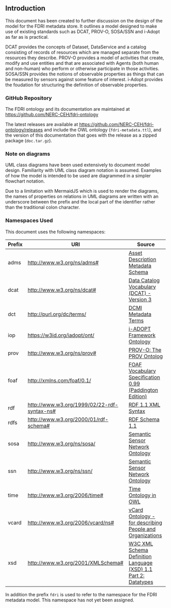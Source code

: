 ## Introduction

This document has been created to further discussion on the design of the model for the FDRI metadata store.
It outlines a model designed to make use of existing standards such as DCAT, PROV-O, SOSA/SSN and i-Adopt as far as is practical.

DCAT provides the concepts of Dataset, DataService and a catalog consisting of records of resources which are managed separate from the resources they describe.
PROV-O provides a model of activities that create, modify and use entities and that are associated with Agents (both human and non-human) who perform or otherwise participate in those activities.
SOSA/SSN provides the notions of observable properties as things that can be measured by sensors against some feature of interest.
i-Adopt provides the foudation for structuring the definition of observable properties.

### GitHub Repository

The FDRI ontology and its documentation are maintained at https://github.com/NERC-CEH/fdri-ontology

The latest releases are available at https://github.com/NERC-CEH/fdri-ontology/releases and include the OWL ontology (`fdri-metadata.ttl`), and the version of this documentation that goes with the release as a zipped package (`doc.tar.gz`).
    
### Note on diagrams

UML class diagrams have been used extensively to document model design. Familiarity with UML class diagram notation is assumed. Examples of how the model is intended to be used are diagrammed in a simpler flowchart notation.

Due to a limitation with MermaidJS which is used to render the diagrams, the names of properties on relations in UML diagrams are written with an underscore between the prefix and the local part of the identifier rather than the traditional colon character.

### Namespaces Used

This document uses the following namespaces:

| Prefix | URI    | Source |
|--------|--------|--------|
| adms | http://www.w3.org/ns/adms# |	[Asset Description Metadata Schema](https://www.w3.org/TR/vocab-adms/)
| dcat | http://www.w3.org/ns/dcat#	| [Data Catalog Vocabulary (DCAT) - Version 3](https://www.w3.org/TR/vocab-dcat-3/)
| dct  | http://purl.org/dc/terms/	| [DCMI Metadata Terms](https://www.dublincore.org/specifications/dublin-core/dcmi-terms/)
| iop  | https://w3id.org/iadopt/ont/ | [i-ADOPT Framework Ontology](https://w3id.org/iadopt/ont/)
| prov | http://www.w3.org/ns/prov#	| [PROV-O: The PROV Ontolog](https://www.w3.org/TR/prov-o/)
| foaf | http://xmlns.com/foaf/0.1/	| [FOAF Vocabulary Specification 0.99 (Paddington Edition)](http://xmlns.com/foaf/spec)
| rdf  | http://www.w3.org/1999/02/22-rdf-syntax-ns#	| [RDF 1.1 XML Syntax](https://www.w3.org/TR/rdf-syntax-grammar/)
| rdfs | http://www.w3.org/2000/01/rdf-schema# | [RDF Schema 1.1](https://www.w3.org/TR/rdf-schema/)
| sosa | http://www.w3.org/ns/sosa/ | [Semantic Sensor Network Ontology](https://www.w3.org/TR/vocab-ssn/)
| ssn  | http://www.w3.org/ns/ssn/ | [Semantic Sensor Network Ontology](https://www.w3.org/TR/vocab-ssn/)
| time | http://www.w3.org/2006/time#	| [Time Ontology in OWL](https://www.w3.org/TR/owl-time/)
| vcard | http://www.w3.org/2006/vcard/ns# | [vCard Ontology - for describing People and Organizations](https://www.w3.org/TR/vcard-rdf/)
| xsd | http://www.w3.org/2001/XMLSchema#	| [W3C XML Schema Definition Language (XSD) 1.1 Part 2: Datatypes](http://www.w3.org/TR/xmlschema11-2/)

In addition the prefix `fdri` is used to refer to the namespace for the FDRI metadata model. This namespace has not yet been assigned.